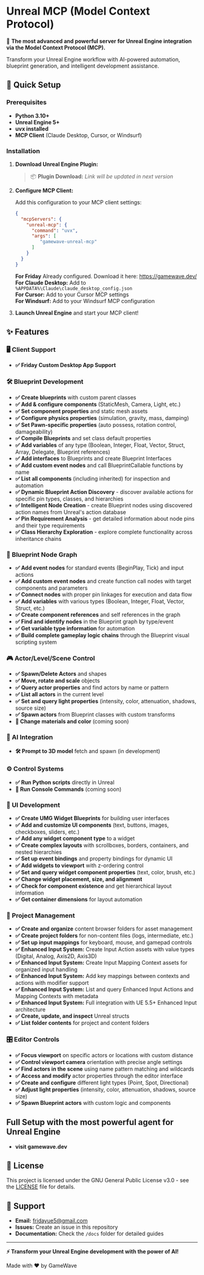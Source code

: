 # Unreal MCP (Model Context Protocol)

🚀 **The most advanced and powerful server for Unreal Engine integration via the Model Context Protocol (MCP).**

Transform your Unreal Engine workflow with AI-powered automation, blueprint generation, and intelligent development assistance.

## 🎯 Quick Setup

### Prerequisites
- **Python 3.10+** 
- **Unreal Engine 5+** 
- **uvx installed**
- **MCP Client** (Claude Desktop, Cursor, or Windsurf)

### Installation

1. **Download Unreal Engine Plugin:**
   > 📦 **Plugin Download:** *Link will be updated in next version*

2. **Configure MCP Client:**
   
   Add this configuration to your MCP client settings:
   
   ```json
   {
     "mcpServers": {
       "unreal-mcp": {
         "command": "uvx",
         "args": [
            "gamewave-unreal-mcp"
         ]
       }
     }
   }
   ```

   **For Friday** Already configured. Download it here: https://gamewave.dev/
   **For Claude Desktop:** Add to `%APPDATA%\Claude\claude_desktop_config.json`  
   **For Cursor:** Add to your Cursor MCP settings  
   **For Windsurf:** Add to your Windsurf MCP configuration

4. **Launch Unreal Engine** and start your MCP client!

## ✨ Features

### 🖥️ Client Support
- **✅ Friday Custom Desktop App Support**

### 🛠️ Blueprint Development  
- **✅ Create blueprints** with custom parent classes
- **✅ Add & configure components** (StaticMesh, Camera, Light, etc.)
- **✅ Set component properties** and static mesh assets
- **✅ Configure physics properties** (simulation, gravity, mass, damping)
- **✅ Set Pawn-specific properties** (auto possess, rotation control, damageability)
- **✅ Compile Blueprints** and set class default properties
- **✅ Add variables** of any type (Boolean, Integer, Float, Vector, Struct, Array, Delegate, Blueprint references)
- **✅ Add interfaces** to Blueprints and create Blueprint Interfaces
- **✅ Add custom event nodes** and call BlueprintCallable functions by name
- **✅ List all components** (including inherited) for inspection and automation
- **✅ Dynamic Blueprint Action Discovery** - discover available actions for specific pin types, classes, and hierarchies
- **✅ Intelligent Node Creation** - create Blueprint nodes using discovered action names from Unreal's action database
- **✅ Pin Requirement Analysis** - get detailed information about node pins and their type requirements
- **✅ Class Hierarchy Exploration** - explore complete functionality across inheritance chains

### 🔗 Blueprint Node Graph
- **✅ Add event nodes** for standard events (BeginPlay, Tick) and input actions
- **✅ Add custom event nodes** and create function call nodes with target components and parameters
- **✅ Connect nodes** with proper pin linkages for execution and data flow
- **✅ Add variables** with various types (Boolean, Integer, Float, Vector, Struct, etc.)
- **✅ Create component references** and self references in the graph
- **✅ Find and identify nodes** in the Blueprint graph by type/event
- **✅ Get variable type information** for automation
- **✅ Build complete gameplay logic chains** through the Blueprint visual scripting system

### 🎮 Actor/Level/Scene Control
- **✅ Spawn/Delete Actors** and shapes
- **✅ Move, rotate and scale** objects
- **✅ Query actor properties** and find actors by name or pattern
- **✅ List all actors** in the current level
- **✅ Set and query light properties** (intensity, color, attenuation, shadows, source size)
- **✅ Spawn actors** from Blueprint classes with custom transforms
- **🚧 Change materials and color** (coming soon)

### 🤖 AI Integration
- **🛠️ Prompt to 3D model** fetch and spawn (in development)

### ⚙️ Control Systems
- **✅ Run Python scripts** directly in Unreal
- **🚧 Run Console Commands** (coming soon)

### 🎨 UI Development
- **✅ Create UMG Widget Blueprints** for building user interfaces
- **✅ Add and customize UI components** (text, buttons, images, checkboxes, sliders, etc.)
- **✅ Add any widget component type** to a widget
- **✅ Create complex layouts** with scrollboxes, borders, containers, and nested hierarchies
- **✅ Set up event bindings** and property bindings for dynamic UI
- **✅ Add widgets to viewport** with z-ordering control
- **✅ Set and query widget component properties** (text, color, brush, etc.)
- **✅ Change widget placement, size, and alignment**
- **✅ Check for component existence** and get hierarchical layout information
- **✅ Get container dimensions** for layout automation

### 📁 Project Management
- **✅ Create and organize** content browser folders for asset management
- **✅ Create project folders** for non-content files (logs, intermediate, etc.)
- **✅ Set up input mappings** for keyboard, mouse, and gamepad controls
- **✅ Enhanced Input System:** Create Input Action assets with value types (Digital, Analog, Axis2D, Axis3D)
- **✅ Enhanced Input System:** Create Input Mapping Context assets for organized input handling
- **✅ Enhanced Input System:** Add key mappings between contexts and actions with modifier support
- **✅ Enhanced Input System:** List and query Enhanced Input Actions and Mapping Contexts with metadata
- **✅ Enhanced Input System:** Full integration with UE 5.5+ Enhanced Input architecture
- **✅ Create, update, and inspect** Unreal structs
- **✅ List folder contents** for project and content folders

### 🎛️ Editor Controls
- **✅ Focus viewport** on specific actors or locations with custom distance
- **✅ Control viewport camera** orientation with precise angle settings
- **✅ Find actors in the scene** using name pattern matching and wildcards
- **✅ Access and modify** actor properties through the editor interface
- **✅ Create and configure** different light types (Point, Spot, Directional)
- **✅ Adjust light properties** (intensity, color, attenuation, shadows, source size)
- **✅ Spawn Blueprint actors** with custom logic and components

## Full Setup with the most powerful agent for Unreal Engine

- **visit gamewave.dev** 

## 📝 License

This project is licensed under the GNU General Public License v3.0 - see the [LICENSE](LICENSE) file for details.

## 🤝 Support

- **Email:** fridayue5@gmail.com
- **Issues:** Create an issue in this repository
- **Documentation:** Check the `/docs` folder for detailed guides

---

**⚡ Transform your Unreal Engine development with the power of AI!** 

Made with ❤️ by GameWave